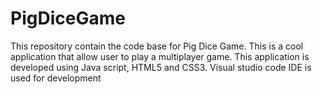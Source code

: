 # PigDiceGame
This repository contain the code base for Pig Dice Game. This is a cool application that allow user to play a multiplayer game. This application is developed using Java script, HTML5 and CSS3. Visual studio code IDE is used for development
